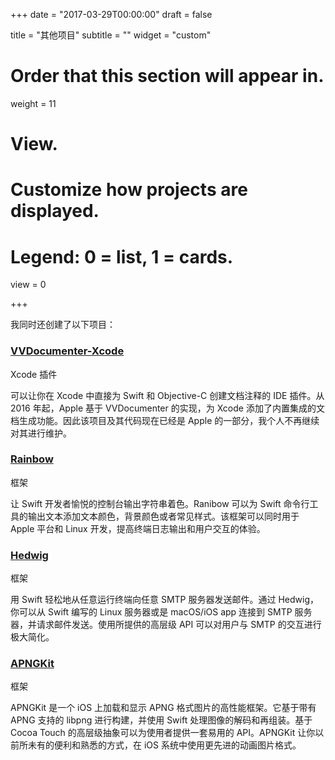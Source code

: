+++
date = "2017-03-29T00:00:00"
draft = false

title = "其他项目"
subtitle = ""
widget = "custom"

# Order that this section will appear in.
weight = 11

# View.
# Customize how projects are displayed.
# Legend: 0 = list, 1 = cards.
view = 0

+++

我同时还创建了以下项目：

### [VVDocumenter-Xcode](https://github.com/onevcat/VVDocumenter-Xcode)
<span class="dim">Xcode 插件</span>

可以让你在 Xcode 中直接为 Swift 和 Objective-C 创建文档注释的 IDE 插件。从 2016 年起，Apple 基于 VVDocumenter 的实现，为 Xcode 添加了内置集成的文档生成功能。因此该项目及其代码现在已经是 Apple 的一部分，我个人不再继续对其进行维护。

### [Rainbow](https://github.com/onevcat/Rainbow)
<span class="dim">框架</span>

让 Swift 开发者愉悦的控制台输出字符串着色。Ranibow 可以为 Swift 命令行工具的输出文本添加文本颜色，背景颜色或者常见样式。该框架可以同时用于 Apple 平台和 Linux 开发，提高终端日志输出和用户交互的体验。

### [Hedwig](https://github.com/onevcat/Hedwig)
<span class="dim">框架</span>

用 Swift 轻松地从任意运行终端向任意 SMTP 服务器发送邮件。通过 Hedwig，你可以从 Swift 编写的 Linux 服务器或是 macOS/iOS app 连接到 SMTP 服务器，并请求邮件发送。使用所提供的高层级 API 可以对用户与 SMTP 的交互进行极大简化。

### [APNGKit](https://github.com/onevcat/APNGKit)
<span class="dim">框架</span>

APNGKit 是一个 iOS 上加载和显示 APNG 格式图片的高性能框架。它基于带有 APNG 支持的 libpng 进行构建，并使用 Swift 处理图像的解码和再组装。基于 Cocoa Touch 的高层级抽象可以为使用者提供一套易用的 API。APNGKit 让你以前所未有的便利和熟悉的方式，在 iOS 系统中使用更先进的动画图片格式。
